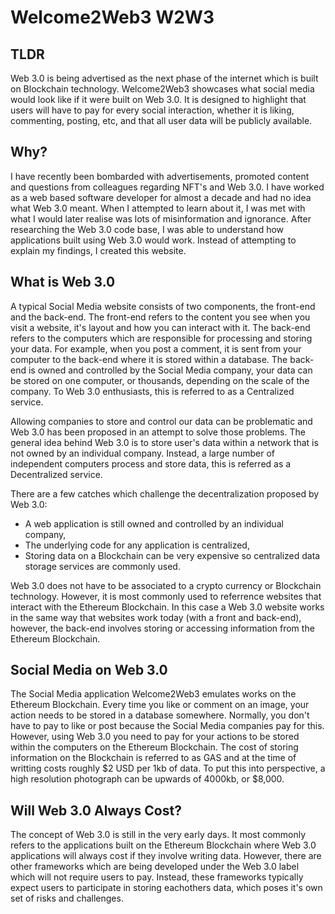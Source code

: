 # Welcome2Web3 W2W3
 
## TLDR
Web 3.0 is being advertised as the next phase of the internet which is built on Blockchain technology. Welcome2Web3 showcases what social media would look like if it were built on Web 3.0. It is designed to highlight that users will have to pay for every social interaction, whether it is liking, commenting, posting, etc, and that all user data will be publicly available.

## Why?
I have recently been bombarded with advertisements, promoted content and questions from colleagues regarding NFT's and Web 3.0. I have worked as a web based software developer for almost a decade and had no idea what Web 3.0 meant. When I attempted to learn about it, I was met with what I would later realise was lots of misinformation and ignorance. After researching the Web 3.0 code base, I was able to understand how applications built using Web 3.0 would work. Instead of attempting to explain my findings, I created this website.

## What is Web 3.0
A typical Social Media website consists of two components, the front-end and the back-end. The front-end refers to the content you see when you visit a website, it's layout and how you can interact with it. The back-end refers to the computers which are responsible for processing and storing your data. For example, when you post a comment, it is sent from your computer to the back-end where it is stored within a database. The back-end is owned and controlled by the Social Media company, your data can be stored on one computer, or thousands, depending on the scale of the company. To Web 3.0 enthusiasts, this is referred to as a Centralized service.

Allowing companies to store and control our data can be problematic and Web 3.0 has been proposed in an attempt to solve those problems. The general idea behind Web 3.0 is to store user's data within a network that is not owned by an individual company. Instead, a large number of independent computers process and store data, this is referred as a Decentralized service.

There are a few catches which challenge the decentralization proposed by Web 3.0:
- A web application is still owned and controlled by an individual company,
- The underlying code for any application is centralized,
- Storing data on a Blockchain can be very expensive so centralized data storage services are commonly used.

Web 3.0 does not have to be associated to a crypto currency or Blockchain technology. However, it is most commonly used to referrence websites that interact with the Ethereum Blockchain. In this case a Web 3.0 website works in the same way that websites work today (with a front and back-end), however, the back-end involves storing or accessing information from the Ethereum Blockchain.

## Social Media on Web 3.0
The Social Media application Welcome2Web3 emulates works on the Ethereum Blockchain. Every time you like or comment on an image, your action needs to be stored in a database somewhere. Normally, you don't have to pay to like or post because the Social Media companies pay for this. However, using Web 3.0 you need to pay for your actions to be stored within the computers on the Ethereum Blockchain. The cost of storing information on the Blockchain is referred to as GAS and at the time of writting costs roughly $2 USD per 1kb of data. To put this into perspective, a high resolution photograph can be upwards of 4000kb, or $8,000.


## Will Web 3.0 Always Cost?
The concept of Web 3.0 is still in the very early days. It most commonly refers to the applications built on the Ethereum Blockchain where Web 3.0 applications will always cost if they involve writing data. However, there are other frameworks which are being developed under the Web 3.0 label which will not require users to pay. Instead, these frameworks typically expect users to participate in storing eachothers data, which poses it's own set of risks and challenges.
